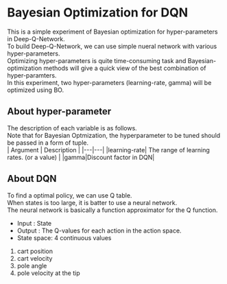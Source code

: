 # Bayesian Optimization for DQN
This is a simple experiment of Bayesian optimization for hyper-parameters in Deep-Q-Network.  
To build Deep-Q-Network, we can use simple nueral network with various hyper-parameters.  
Optimizing hyper-parameters is quite time-consuming task and Bayesian-optimization methods will give a quick view of the best combination of hyper-paramters.  
In this experiment, two hyper-parameters (learning-rate, gamma) will be optimized using BO.



## About hyper-parameter
The description of each variable is as follows.  
Note that for Bayesian Optmization, the hyperparameter to be tuned should be passed in a form of tuple.  
| Argument | Description |
|---|---|
|learning-rate| The range of learning rates. (or a value) |
|gamma|Discount factor in DQN|



## About DQN
To find a optimal policy, we can use Q table.  
When states is too large, it is batter to use a neural network.  
The neural network is basically a function approximator for the Q function.  
* Input : State  
* Output : The Q-values for each action in the action space.  
* State space: 4 continuous values  
1. cart position
2. cart velocity
3. pole angle
4. pole velocity at the tip
